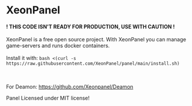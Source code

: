 # XeonPanel
#### ! THIS CODE ISN'T READY FOR PRODUCTION, USE WITH CAUTION ! 

XeonPanel is a free open source project.
With XeonPanel you can manage game-servers and runs docker containers.
<br><br>
Install it with: 
`bash <(curl -s https://raw.githubusercontent.com/XeonPanel/panel/main/install.sh)`
<br><br><br>

For Deamon:
https://github.com/Xeonpanel/Deamon


Panel Licensed under MIT license!
